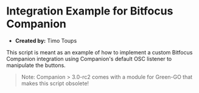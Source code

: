 # Integration Example for Bitfocus Companion

- **Created by:** Timo Toups

This script is meant as an example of how to implement a custom Bitfocus Companion integration using Companion's default OSC listener to manipulate the buttons.

> Note: Companion > 3.0-rc2 comes with a module for Green-GO that makes this script obsolete!
